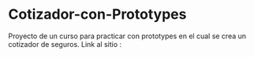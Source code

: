# Cotizador-con-Prototypes
Proyecto de un curso para practicar con prototypes en el cual se crea un cotizador de seguros.
Link al sitio : 
